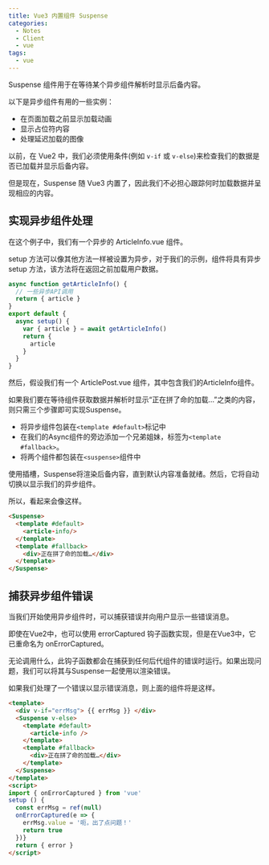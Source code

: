 ```yaml
---
title: Vue3 内置组件 Suspense
categories:
  - Notes
  - Client
  - vue
tags: 
  - vue
---
```


Suspense 组件用于在等待某个异步组件解析时显示后备内容。

以下是异步组件有用的一些实例：

- 在页面加载之前显示加载动画
- 显示占位符内容
- 处理延迟加载的图像

以前，在 Vue2 中，我们必须使用条件(例如 `v-if` 或 `v-else`)来检查我们的数据是否已加载并显示后备内容。

但是现在，Suspense 随 Vue3 内置了，因此我们不必担心跟踪何时加载数据并呈现相应的内容。

<!-- more -->

## 实现异步组件处理

在这个例子中，我们有一个异步的 ArticleInfo.vue 组件。

setup 方法可以像其他方法一样被设置为异步，对于我们的示例，组件将具有异步 setup 方法，该方法将在返回之前加载用户数据。

~~~js
async function getArticleInfo() {
  // 一些异步API调用
  return { article }
}
export default {
  async setup() {
    var { article } = await getArticleInfo()
    return {
      article
    }
  }
}
~~~

然后，假设我们有一个 ArticlePost.vue 组件，其中包含我们的ArticleInfo组件。

如果我们要在等待组件获取数据并解析时显示“正在拼了命的加载…”之类的内容，则只需三个步骤即可实现Suspense。

- 将异步组件包装在`<template #default>`标记中
- 在我们的Async组件的旁边添加一个兄弟姐妹，标签为`<template #fallback>`。
- 将两个组件都包装在`<suspense>`组件中

使用插槽，Suspense将渲染后备内容，直到默认内容准备就绪。然后，它将自动切换以显示我们的异步组件。

所以，看起来会像这样。

~~~html
<Suspense> 
  <template #default> 
    <article-info/> 
  </template> 
  <template #fallback> 
    <div>正在拼了命的加载…</div> 
  </template> 
</Suspense> 
~~~

## 捕获异步组件错误

当我们开始使用异步组件时，可以捕获错误并向用户显示一些错误消息。

即使在Vue2中，也可以使用 errorCaptured 钩子函数实现，但是在Vue3中，它已重命名为 onErrorCaptured。

无论调用什么，此钩子函数都会在捕获到任何后代组件的错误时运行。如果出现问题，我们可以将其与Suspense一起使用以渲染错误。

如果我们处理了一个错误以显示错误消息，则上面的组件将是这样。

~~~html
<template> 
  <div v-if="errMsg"> {{ errMsg }} </div> 
  <Suspense v-else> 
    <template #default> 
      <article-info /> 
    </template> 
    <template #fallback> 
      <div>正在拼了命的加载…</div> 
    </template> 
  </Suspense> 
</template> 
<script> 
import { onErrorCaptured } from 'vue' 
setup () { 
  const errMsg = ref(null) 
  onErrorCaptured(e => { 
    errMsg.value = '呃，出了点问题！' 
    return true 
  })} 
  return { error } 
</script> 
~~~
